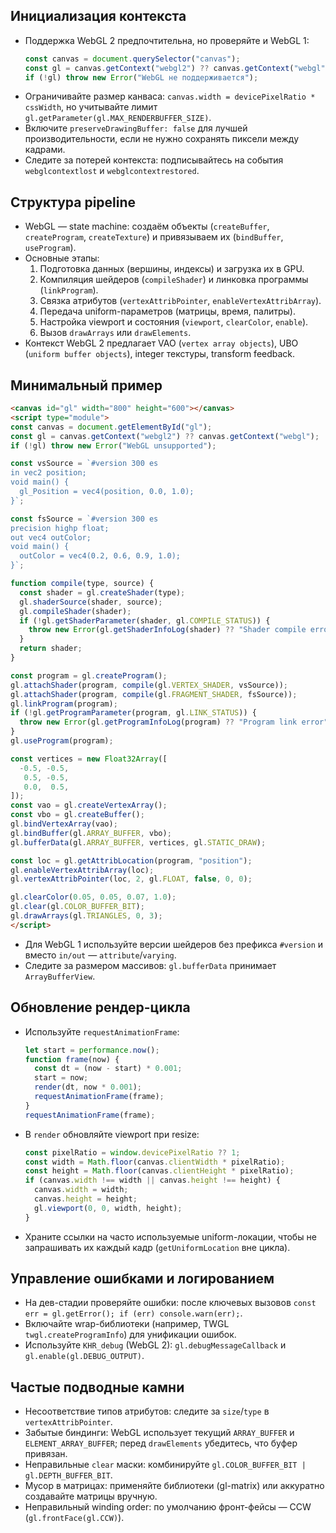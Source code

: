 ## Инициализация контекста

- Поддержка WebGL 2 предпочтительна, но проверяйте и WebGL 1:
  ```js
  const canvas = document.querySelector("canvas");
  const gl = canvas.getContext("webgl2") ?? canvas.getContext("webgl");
  if (!gl) throw new Error("WebGL не поддерживается");
  ```
- Ограничивайте размер канваса: `canvas.width = devicePixelRatio * cssWidth`, но учитывайте лимит `gl.getParameter(gl.MAX_RENDERBUFFER_SIZE)`.
- Включите `preserveDrawingBuffer: false` для лучшей производительности, если не нужно сохранять пиксели между кадрами.
- Следите за потерей контекста: подписывайтесь на события `webglcontextlost` и `webglcontextrestored`.

## Структура pipeline

- WebGL — state machine: создаём объекты (`createBuffer`, `createProgram`, `createTexture`) и привязываем их (`bindBuffer`, `useProgram`).
- Основные этапы:
  1. Подготовка данных (вершины, индексы) и загрузка их в GPU.
  2. Компиляция шейдеров (`compileShader`) и линковка программы (`linkProgram`).
  3. Связка атрибутов (`vertexAttribPointer`, `enableVertexAttribArray`).
  4. Передача uniform-параметров (матрицы, время, палитры).
  5. Настройка viewport и состояния (`viewport`, `clearColor`, `enable`).
  6. Вызов `drawArrays` или `drawElements`.
- Контекст WebGL 2 предлагает VAO (`vertex array objects`), UBO (`uniform buffer objects`), integer текстуры, transform feedback.

## Минимальный пример

```html
<canvas id="gl" width="800" height="600"></canvas>
<script type="module">
const canvas = document.getElementById("gl");
const gl = canvas.getContext("webgl2") ?? canvas.getContext("webgl");
if (!gl) throw new Error("WebGL unsupported");

const vsSource = `#version 300 es
in vec2 position;
void main() {
  gl_Position = vec4(position, 0.0, 1.0);
}`;

const fsSource = `#version 300 es
precision highp float;
out vec4 outColor;
void main() {
  outColor = vec4(0.2, 0.6, 0.9, 1.0);
}`;

function compile(type, source) {
  const shader = gl.createShader(type);
  gl.shaderSource(shader, source);
  gl.compileShader(shader);
  if (!gl.getShaderParameter(shader, gl.COMPILE_STATUS)) {
    throw new Error(gl.getShaderInfoLog(shader) ?? "Shader compile error");
  }
  return shader;
}

const program = gl.createProgram();
gl.attachShader(program, compile(gl.VERTEX_SHADER, vsSource));
gl.attachShader(program, compile(gl.FRAGMENT_SHADER, fsSource));
gl.linkProgram(program);
if (!gl.getProgramParameter(program, gl.LINK_STATUS)) {
  throw new Error(gl.getProgramInfoLog(program) ?? "Program link error");
}
gl.useProgram(program);

const vertices = new Float32Array([
  -0.5, -0.5,
   0.5, -0.5,
   0.0,  0.5,
]);
const vao = gl.createVertexArray();
const vbo = gl.createBuffer();
gl.bindVertexArray(vao);
gl.bindBuffer(gl.ARRAY_BUFFER, vbo);
gl.bufferData(gl.ARRAY_BUFFER, vertices, gl.STATIC_DRAW);

const loc = gl.getAttribLocation(program, "position");
gl.enableVertexAttribArray(loc);
gl.vertexAttribPointer(loc, 2, gl.FLOAT, false, 0, 0);

gl.clearColor(0.05, 0.05, 0.07, 1.0);
gl.clear(gl.COLOR_BUFFER_BIT);
gl.drawArrays(gl.TRIANGLES, 0, 3);
</script>
```

- Для WebGL 1 используйте версии шейдеров без префикса `#version` и вместо `in/out` — `attribute`/`varying`.
- Следите за размером массивов: `gl.bufferData` принимает `ArrayBufferView`.

## Обновление рендер-цикла

- Используйте `requestAnimationFrame`:
  ```js
  let start = performance.now();
  function frame(now) {
    const dt = (now - start) * 0.001;
    start = now;
    render(dt, now * 0.001);
    requestAnimationFrame(frame);
  }
  requestAnimationFrame(frame);
  ```
- В `render` обновляйте viewport при resize:
  ```js
  const pixelRatio = window.devicePixelRatio ?? 1;
  const width = Math.floor(canvas.clientWidth * pixelRatio);
  const height = Math.floor(canvas.clientHeight * pixelRatio);
  if (canvas.width !== width || canvas.height !== height) {
    canvas.width = width;
    canvas.height = height;
    gl.viewport(0, 0, width, height);
  }
  ```
- Храните ссылки на часто используемые uniform-локации, чтобы не запрашивать их каждый кадр (`getUniformLocation` вне цикла).

## Управление ошибками и логированием

- На дев-стадии проверяйте ошибки: после ключевых вызовов `const err = gl.getError(); if (err) console.warn(err);`.
- Включайте wrap-библиотеки (например, TWGL `twgl.createProgramInfo`) для унификации ошибок.
- Используйте `KHR_debug` (WebGL 2): `gl.debugMessageCallback` и `gl.enable(gl.DEBUG_OUTPUT)`.

## Частые подводные камни

- Несоответствие типов атрибутов: следите за `size`/`type` в `vertexAttribPointer`.
- Забытые биндинги: WebGL использует текущий `ARRAY_BUFFER` и `ELEMENT_ARRAY_BUFFER`; перед `drawElements` убедитесь, что буфер привязан.
- Неправильные `clear` маски: комбинируйте `gl.COLOR_BUFFER_BIT | gl.DEPTH_BUFFER_BIT`.
- Мусор в матрицах: применяйте библиотеки (gl-matrix) или аккуратно создавайте матрицы вручную.
- Неправильный winding order: по умолчанию фронт-фейсы — CCW (`gl.frontFace(gl.CCW)`).
